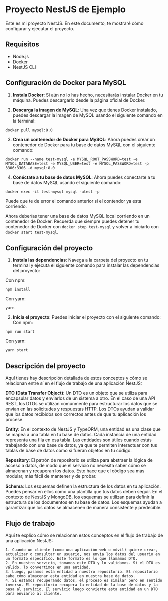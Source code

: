 # Proyecto NestJS de Ejemplo

Este es mi proyecto NestJS. En este documento, te mostraré cómo configurar y ejecutar el proyecto.

## Requisitos

- Node.js
- Docker
- NestJS CLI

## Configuración de Docker para MySQL

1. **Instala Docker**: Si aún no lo has hecho, necesitarás instalar Docker en tu máquina. Puedes descargarlo desde la página oficial de Docker.

2. **Descarga la imagen de MySQL**: Una vez que tienes Docker instalado, puedes descargar la imagen de MySQL usando el siguiente comando en la terminal:
```
docker pull mysql:8.0
```

3. **Crea un contenedor de Docker para MySQL**: Ahora puedes crear un contenedor de Docker para tu base de datos MySQL con el siguiente comando:
```
docker run --name test-mysql -e MYSQL_ROOT_PASSWORD=test -e MYSQL_DATABASE=test -e MYSQL_USER=test -e MYSQL_PASSWORD=test -p 3306:3306 -d mysql:8.0
```

4. **Conéctate a tu base de datos MySQL**: Ahora puedes conectarte a tu base de datos MySQL usando el siguiente comando:
```
docker exec -it test-mysql mysql -utest -p
```

Puede que te de error el comando anterior si el contendor ya esta corriendo.

Ahora deberías tener una base de datos MySQL local corriendo en un contenedor de Docker. Recuerda que siempre puedes detener tu contenedor de Docker con `docker stop test-mysql` y volver a iniciarlo con `docker start test-mysql`.


 
## Configuración del proyecto

1. **Instala las dependencias**: Navega a la carpeta del proyecto en tu terminal y ejecuta el siguiente comando para instalar las dependencias del proyecto:

Con npm:
```
npm install
```
Con yarn:
```
yarn
```

2. **Inicia el proyecto**: Puedes iniciar el proyecto con el siguiente comando:
Con npm:
```
npm run start
```
Con yarn:
```
yarn start
```

## Descripción del proyecto
 Aquí tienes hay descripción detallada de estos conceptos y cómo se relacionan entre sí en el flujo de trabajo de una aplicación NestJS:

**DTO (Data Transfer Object)**: Un DTO es un objeto que se utiliza para encapsular datos y enviarlos de un sistema a otro. En el caso de una API REST, los DTOs se utilizan comúnmente para estructurar los datos que se envían en las solicitudes y respuestas HTTP. Los DTOs ayudan a validar que los datos recibidos son correctos antes de que tu aplicación los procese.

**Entity**: En el contexto de NestJS y TypeORM, una entidad es una clase que se mapea a una tabla en tu base de datos. Cada instancia de una entidad representa una fila en esa tabla. Las entidades son útiles cuando estás trabajando con una base de datos, ya que te permiten interactuar con tus tablas de base de datos como si fueran objetos en tu código.

**Repository**: El patrón de repositorio se utiliza para abstraer la lógica de acceso a datos, de modo que el servicio no necesita saber cómo se almacenan y recuperan los datos. Esto hace que el código sea más modular, más fácil de mantener y de probar.

**Schema**: Los esquemas definen la estructura de los datos en tu aplicación. Puedes pensar en ellos como una plantilla que tus datos deben seguir. En el contexto de NestJS y MongoDB, los esquemas se utilizan para definir la estructura de los documentos en tu base de datos. Los esquemas ayudan a garantizar que los datos se almacenen de manera consistente y predecible.

## Flujo de trabajo

Aquí te explico cómo se relacionan estos conceptos en el flujo de trabajo de una aplicación NestJS:

    1. Cuando un cliente (como una aplicación web o móvil) quiere crear, actualizar o consultar un usuario, nos envía los datos del usuario en un formato específico. Este formato es lo que llamamos DTO.
    2. En nuestro servicio, tomamos este DTO y lo validamos. Si el DTO es válido, lo convertimos en una entidad.
    3. Luego, pasamos esta entidad a nuestro repositorio. El repositorio sabe cómo almacenar esta entidad en nuestra base de datos.
    4. Si estamos recuperando datos, el proceso es similar pero en sentido inverso. El repositorio recupera la entidad de la base de datos y la pasa al servicio. El servicio luego convierte esta entidad en un DTO para enviarlo al cliente.
